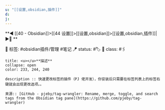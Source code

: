 ```yaml
---
u: "[[设置,obsidian,插件]]"
d:
j: 
---
```


**◀️ [[40 - Obsidian]]>[[44 设置]]>[[设置,obsidian]]>[[设置,obsidian,插件]]| ▶️📎 **  

🧩 标签:  #obsidian插件/管理  #笔记 
🪁 status: #🏷️
🎏 class: #🖇️ 

```ad-info
title: <u></u>**描述**
collapse: open
color: 233, 244, 240

description :: 快速更改标签的插件（PJ 佬开发），你安装后只需要在标签列表上的标签右键就会出现更改选项。。

来源:: [GitHub - pjeby/tag-wrangler: Rename, merge, toggle, and search tags from the Obsidian tag pane](https://github.com/pjeby/tag-wrangler)

```

